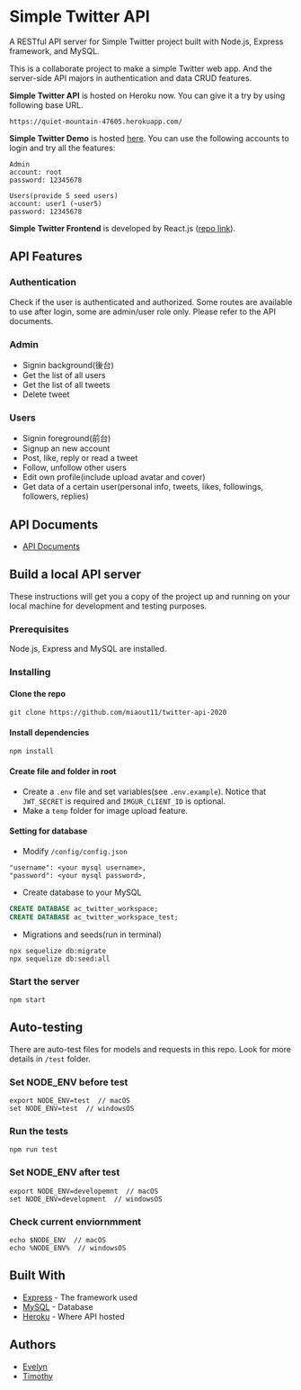 # Simple Twitter API  
A RESTful API server for Simple Twitter project built with Node.js, Express framework, and MySQL.  

This is a collaborate project to make a simple Twitter web app. And the server-side API majors in authentication and data CRUD features.  


**Simple Twitter API** is hosted on Heroku now. You can give it a try by using following base URL.  
```
https://quiet-mountain-47605.herokuapp.com/
```

**Simple Twitter Demo** is hosted [here](https://yuwen-ctw.github.io/simple_twitter/login). You can use the following accounts to login and try all the features:  
```
Admin
account: root
password: 12345678

Users(provide 5 seed users)
account: user1 (~user5)
password: 12345678
```

**Simple Twitter Frontend** is developed by React.js ([repo link](https://github.com/Yuwen-ctw/simple_twitter)).  

## API Features  
### Authentication  
Check if the user is authenticated and authorized. Some routes are available to use after login, some are admin/user role only. Please refer to the API documents.  
### Admin  
* Signin background(後台)
* Get the list of all users  
* Get the list of all tweets  
* Delete tweet  
### Users
* Signin foreground(前台)
* Signup an new account  
* Post, like, reply or read a tweet  
* Follow, unfollow other users  
* Edit own profile(include upload avatar and cover)  
* Get data of a certain user(personal info, tweets, likes, followings, followers, replies)  

## API Documents  
* [API Documents](https://gabby-chimpanzee-de2.notion.site/API-Documents-8fbcef78100c4d3ebde095c3031a0856)  

## Build a local API server  
These instructions will get you a copy of the project up and running on your local machine for development and testing purposes.  

### Prerequisites
Node.js, Express and MySQL are installed.

### Installing
#### Clone the repo  
```
git clone https://github.com/miaout11/twitter-api-2020
```
#### Install dependencies  
```
npm install
```
#### Create file and folder in root  
* Create a `.env` file and set variables(see `.env.example`). Notice that `JWT_SECRET` is required and `IMGUR_CLIENT_ID` is optional.
* Make a `temp` folder for image upload feature.  
#### Setting for database  
* Modify `/config/config.json`
```
"username": <your mysql username>,
"password": <your mysql password>,
```
* Create database to your MySQL  
```SQL
CREATE DATABASE ac_twitter_workspace;
CREATE DATABASE ac_twitter_workspace_test;
```
* Migrations and seeds(run in terminal)  
```
npx sequelize db:migrate
npx sequelize db:seed:all
```
### Start the server  
```
npm start
```

## Auto-testing
There are auto-test files for models and requests in this repo. Look for more details in  `/test` folder.

### Set NODE_ENV before test  
```
export NODE_ENV=test  // macOS
set NODE_ENV=test  // windowsOS
```
### Run the tests  
```
npm run test
```
### Set NODE_ENV after test  
```
export NODE_ENV=developemnt  // macOS
set NODE_ENV=development  // windowsOS

```
### Check current enviornmment  
```
echo $NODE_ENV  // macOS
echo %NODE_ENV%  // windowsOS
```

## Built With  

* [Express](https://expressjs.com/) - The framework used  
* [MySQL](https://www.mysql.com/) - Database  
* [Heroku](https://www.heroku.com/platform) - Where API hosted  

## Authors  
* [Evelyn](https://github.com/miaout11)  
* [Timothy](https://github.com/Coli-co)  
